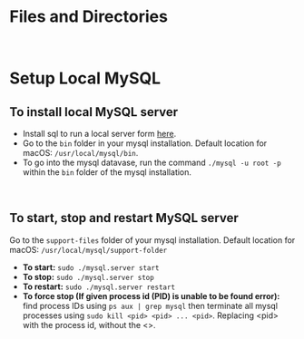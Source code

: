 # Files and Directories


<br />

# Setup Local MySQL
## To install local MySQL server
- Install sql to run a local server form [here](https://dev.mysql.com/doc/mysql-getting-started/en/#mysql-getting-started-installing).
- Go to the `bin` folder in your mysql installation. Default location for macOS: `/usr/local/mysql/bin`.
- To go into the mysql datavase, run the command `./mysql -u root -p` within the `bin` folder of the mysql installation.

<br />

## To start, stop and restart MySQL server
Go to the `support-files` folder of your mysql installation. Default location for macOS: `/usr/local/mysql/support-folder`
- <b>To start:</b> `sudo ./mysql.server start`
- <b>To stop:</b> `sudo ./mysql.server stop`
- <b>To restart:</b> `sudo ./mysql.server restart`
- <b>To force stop (If given process id (PID) is unable to be found error):</b> find process IDs using `ps aux | grep mysql` then terminate all mysql processes using `sudo kill <pid> <pid> ... <pid>`. Replacing \<pid> with the process id, without the <>.
